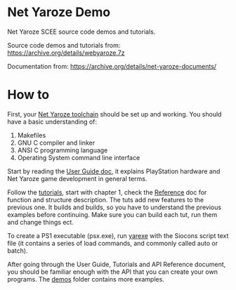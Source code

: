 # Net Yaroze Demo
Net Yaroze SCEE source code demos and tutorials.

Source code demos and tutorials from:
https://archive.org/details/webyaroze.7z

Documentation from:
https://archive.org/details/net-yaroze-documents/

# How to

First, your [Net Yaroze toolchain](http://netyaroze.com/Development/Toolchain) should be set up and working. You should have a basic understanding of:
1) Makefiles
2) GNU C compiler and linker
3) ANSI C programming language
4) Operating System command line interface

Start by reading the [User Guide doc](https://github.com/gwald/netyaroze_demo/blob/main/documents/020-1997-userguide.pdf), it explains PlayStation hardware and Net Yaroze game development in general terms.


Follow the [tutorials](https://github.com/gwald/netyaroze_demo/tree/main/tutor), start with chapter 1, check the [Reference](https://github.com/gwald/netyaroze_demo/blob/main/documents/030-1997-libraryref.pdf) doc for function and structure description.
The tuts add new features to the previous one. It builds and builds, so you have to understand the previous examples before continuing.
Make sure you can build each tut, run them and change things ect.


To create a PS1 executable (psx.exe), run [yarexe](https://github.com/gwald/yarexe) with the Siocons script text file (it contains a series of load commands, and commonly called auto or batch).

After going through the User Guide, Tutorials and API Reference document, you should be familiar enough with the API that you can create your own programs. The [demos](https://github.com/gwald/netyaroze_demo/tree/main/demos ) folder contains more examples.
